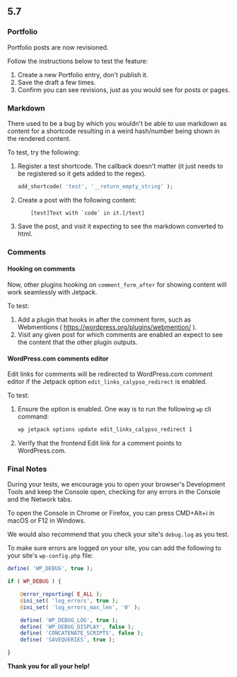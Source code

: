 ## 5.7

### Portfolio

Portfolio posts are now revisioned.

Follow the instructions below to test the feature:

1. Create a new Portfolio entry, don't publish it.
2. Save the draft a few times.
3. Confirm you can see revisions, just as you would see for posts or pages.

### Markdown

There used to be a bug by which you wouldn't be able to use markdown as content for a shortcode resulting in a weird hash/number being shown in the rendered content.

To test, try the following:

1. Register a test shortcode. The callback doesn't matter (it just needs to be registered so it gets added to the regex).
	```php
	add_shortcode( 'test', '__return_empty_string' );
	```
2. Create a post with the following content:
	```
		[test]Text with `code` in it.[/test]
	```
3. Save the post, and visit it expecting to see the markdown converted to html.

### Comments

#### Hooking on comments

Now, other plugins hooking on `comment_form_after` for showing content will work seamlessly with Jetpack.

To test:

1. Add a plugin that hooks in after the comment form, such as Webmentions ( https://wordpress.org/plugins/webmention/ ).
2. Visit any given post for which comments are enabled an expect to see the content that the other plugin outputs.

#### WordPress.com comments editor

Edit links for comments will be redirected to WordPress.com comment editor if the Jetpack option `edit_links_calypso_redirect` is enabled.

To test:

1. Ensure the option is enabled. One way is to run the following `wp` cli command:
	```sh
	wp jetpack options update edit_links_calypso_redirect 1
	```
2. Verify that the frontend Edit link for a comment points to WordPress.com.

### Final Notes

During your tests, we encourage you to open your browser's Development Tools and keep the Console open, checking for any errors in the Console and the Network tabs.

To open the Console in Chrome or Firefox, you can press CMD+Alt+i in macOS or F12 in Windows.

We would also recommend that you check your site's `debug.log` as you test.

To make sure errors are logged on your site, you can add the following to your site's `wp-config.php` file:

```php
define( 'WP_DEBUG', true );

if ( WP_DEBUG ) {

	@error_reporting( E_ALL );
	@ini_set( 'log_errors', true );
	@ini_set( 'log_errors_max_len', '0' );

	define( 'WP_DEBUG_LOG', true );
	define( 'WP_DEBUG_DISPLAY', false );
	define( 'CONCATENATE_SCRIPTS', false );
	define( 'SAVEQUERIES', true );

}
```

**Thank you for all your help!**
